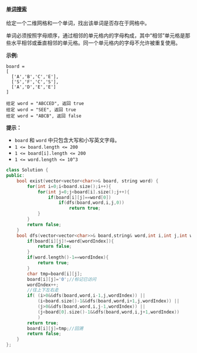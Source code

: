 #### [单词搜索](https://leetcode-cn.com/problems/word-search/)

给定一个二维网格和一个单词，找出该单词是否存在于网格中。

单词必须按照字母顺序，通过相邻的单元格内的字母构成，其中“相邻”单元格是那些水平相邻或垂直相邻的单元格。同一个单元格内的字母不允许被重复使用。

 

**示例:**

```
board =
[
  ['A','B','C','E'],
  ['S','F','C','S'],
  ['A','D','E','E']
]

给定 word = "ABCCED", 返回 true
给定 word = "SEE", 返回 true
给定 word = "ABCB", 返回 false
```

 

**提示：**

- `board` 和 `word` 中只包含大写和小写英文字母。
- `1 <= board.length <= 200`
- `1 <= board[i].length <= 200`
- `1 <= word.length <= 10^3`

```c++
class Solution {
public:
    bool exist(vector<vector<char>>& board, string word) {
        for(int i=0;i<board.size();i++){
            for(int j=0;j<board[i].size();j++){
                if(board[i][j]==word[0])
                    if(dfs(board,word,i,j,0))
                        return true;
            }
        }
        return false;
    }
    bool dfs(vector<vector<char>>& board,string& word,int i,int j,int wordIndex){
        if(board[i][j]!=word[wordIndex]){
            return false;
        }
        if(word.length()-1==wordIndex){
            return true;
        }
        char tmp=board[i][j];
        board[i][j]='0';//标记已访问
        wordIndex++;
        //往上下左右走
        if( (i>0&&dfs(board,word,i-1,j,wordIndex)) ||
            (i<board.size()-1&&dfs(board,word,i+1,j,wordIndex)) ||
            (j>0&&dfs(board,word,i,j-1,wordIndex)) ||
            (j<board[0].size()-1&&dfs(board,word,i,j+1,wordIndex))
            )
        return true;
        board[i][j]=tmp;//回溯
        return false;
    }
};
```

